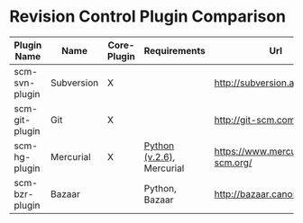 # Revision Control Plugin Comparison

| Plugin Name | Name | Core-Plugin | Requirements | Url |
| --- | --- | --- | --- | --- | 
| scm-svn-plugin | Subversion | X | | <http://subversion.apache.org> | 
| scm-git-plugin | Git | X | | <http://git-scm.com> | 
| scm-hg-plugin | Mercurial | X | [Python (v.2.6)](http://www.python.org/getit/releases/2.6), Mercurial | <https://www.mercurial-scm.org/> | 
| scm-bzr-plugin | Bazaar | | Python, Bazaar | <http://bazaar.canonical.com> |
